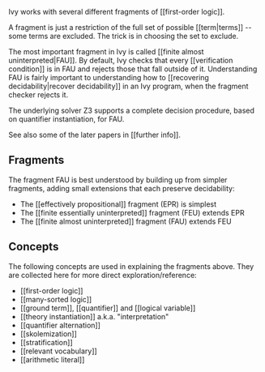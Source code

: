 Ivy works with several different fragments of [[first-order logic]].

A fragment is just a restriction of the full set of possible [[term|terms]] -- some terms are excluded. The trick is in choosing the set to exclude.

The most important fragment in Ivy is called [[finite almost uninterpreted|FAU]]. By default, Ivy checks that every [[verification condition]] is in FAU and rejects those that fall outside of it. Understanding FAU is fairly important to understanding how to [[recovering decidability|recover decidability]] in an Ivy program, when the fragment checker rejects it.

The underlying solver Z3 supports a complete decision procedure, based on quantifier instantiation, for FAU.

See also some of the later papers in [[further info]].

## Fragments

The fragment FAU is best understood by building up from simpler fragments, adding small extensions that each preserve decidability:

  - The [[effectively propositional]] fragment (EPR) is simplest
  - The [[finite essentially uninterpreted]] fragment (FEU) extends EPR
  - The [[finite almost uninterpreted]] fragment (FAU) extends FEU

## Concepts

The following concepts are used in explaining the fragments above. They are collected here for more direct exploration/reference:

  - [[first-order logic]]
  - [[many-sorted logic]]
  - [[ground term]], [[quantifier]] and [[logical variable]]
  - [[theory instantiation]] a.k.a. "interpretation"
  - [[quantifier alternation]]
  - [[skolemization]]
  - [[stratification]]
  - [[relevant vocabulary]]
  - [[arithmetic literal]]
